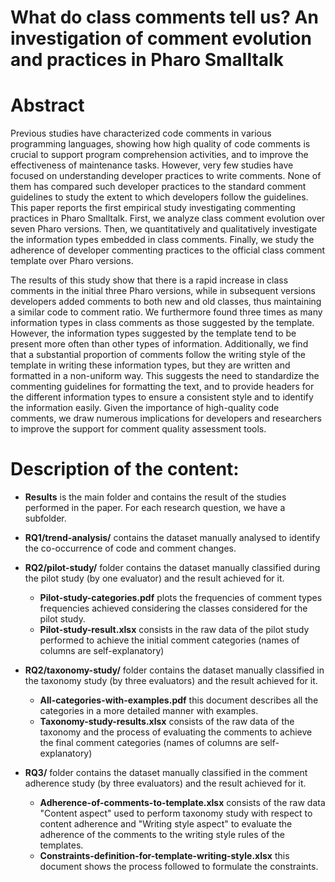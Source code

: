 # What do class comments tell us? An investigation of comment evolution and practices in Pharo Smalltalk

# Abstract
Previous studies have characterized code comments in various programming languages, showing
how high quality of code comments is crucial to support program comprehension activities, and to improve the effectiveness of maintenance tasks.
However, very few studies have focused on understanding developer practices to write comments. 
None of them has compared such developer practices to the standard comment guidelines to study the extent to which developers follow the guidelines.
This paper reports the first empirical study investigating commenting practices in Pharo Smalltalk.
First, we analyze class comment evolution over seven Pharo versions.
Then, we quantitatively and qualitatively investigate the information types embedded in class comments.
Finally, we study the adherence of developer commenting practices to the official class comment template over Pharo versions.
   
The results of this study show that there is a rapid increase in class comments in the initial three Pharo versions, while in subsequent versions developers added comments to both new and old classes, thus maintaining a similar code to comment ratio.
We furthermore found three times as many information types in class comments as those suggested by the template.
However, the information types suggested by the template tend to be present more often than other types of information.
Additionally, we find that a substantial proportion of comments follow the writing style of the template in writing these information types, but they are written and formatted in a non-uniform way.
This suggests the need to standardize the commenting guidelines for formatting the text, and to provide headers for the different information types to ensure a consistent style and to identify the information easily.
Given the importance of high-quality code comments, we draw numerous implications for developers and researchers to improve the support for comment quality assessment tools.

# Description of the content:
- **Results** is the main folder and contains the result of the studies performed in the paper. For each research question, we have a subfolder.

- **RQ1/trend-analysis/** contains the dataset manually analysed to identify the co-occurrence of code and comment changes.

- **RQ2/pilot-study/** folder contains the dataset manually classified during the pilot study (by one evaluator) and the result achieved for it.
	- **Pilot-study-categories.pdf** plots the frequencies of comment types frequencies achieved considering the classes considered for the pilot study.
	- **Pilot-study-result.xlsx** consists in the raw data of the pilot study performed to achieve the initial comment categories (names of columns are self-explanatory)
    
- **RQ2/taxonomy-study/** folder contains the dataset manually classified in the taxonomy study (by three evaluators) and the result achieved for it. 
	- **All-categories-with-examples.pdf** this document describes all the categories in a more detailed manner with examples.
    - **Taxonomy-study-results.xlsx** consists  of the raw data of the taxonomy and the process of evaluating the comments to achieve the final comment categories (names of columns are self-explanatory)

- **RQ3/** folder contains the dataset manually classified in the comment adherence study (by three evaluators) and the result achieved for it. 
	- **Adherence-of-comments-to-template.xlsx** consists of the raw data "Content aspect" used to perform taxonomy study with respect to content adherence and "Writing style aspect" to evaluate the adherence of the comments to the writing style rules of the templates.
	- **Constraints-definition-for-template-writing-style.xlsx** this document shows the process followed to formulate the constraints.

